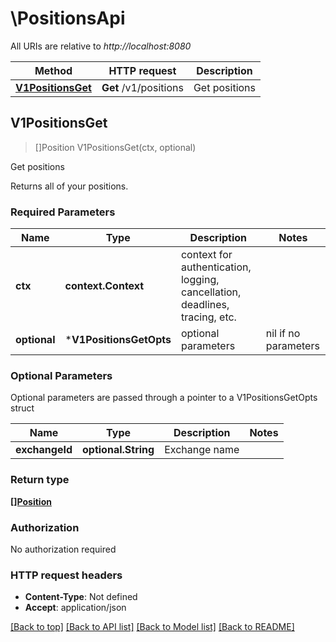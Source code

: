 # \PositionsApi

All URIs are relative to *http://localhost:8080*

Method | HTTP request | Description
------------- | ------------- | -------------
[**V1PositionsGet**](PositionsApi.md#V1PositionsGet) | **Get** /v1/positions | Get positions



## V1PositionsGet

> []Position V1PositionsGet(ctx, optional)

Get positions

Returns all of your positions.

### Required Parameters


Name | Type | Description  | Notes
------------- | ------------- | ------------- | -------------
**ctx** | **context.Context** | context for authentication, logging, cancellation, deadlines, tracing, etc.
 **optional** | ***V1PositionsGetOpts** | optional parameters | nil if no parameters

### Optional Parameters

Optional parameters are passed through a pointer to a V1PositionsGetOpts struct


Name | Type | Description  | Notes
------------- | ------------- | ------------- | -------------
 **exchangeId** | **optional.String**| Exchange name | 

### Return type

[**[]Position**](Position.md)

### Authorization

No authorization required

### HTTP request headers

- **Content-Type**: Not defined
- **Accept**: application/json

[[Back to top]](#) [[Back to API list]](../README.md#documentation-for-api-endpoints)
[[Back to Model list]](../README.md#documentation-for-models)
[[Back to README]](../README.md)

